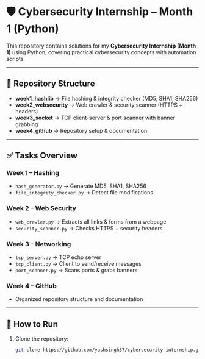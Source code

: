 # 🛡️ Cybersecurity Internship – Month 1 (Python)

This repository contains solutions for my **Cybersecurity Internship (Month 1)** using Python, covering practical cybersecurity concepts with automation scripts.  

---

## 📂 Repository Structure
- **week1_hashlib** → File hashing & integrity checker (MD5, SHA1, SHA256)  
- **week2_websecurity** → Web crawler & security scanner (HTTPS + headers)  
- **week3_socket** → TCP client-server & port scanner with banner grabbing  
- **week4_github** → Repository setup & documentation  

---

## ✅ Tasks Overview

### Week 1 – Hashing
- `hash_generator.py` → Generate MD5, SHA1, SHA256  
- `file_integrity_checker.py` → Detect file modifications  

### Week 2 – Web Security
- `web_crawler.py` → Extracts all links & forms from a webpage  
- `security_scanner.py` → Checks HTTPS + security headers  

### Week 3 – Networking
- `tcp_server.py` → TCP echo server  
- `tcp_client.py` → Client to send/receive messages  
- `port_scanner.py` → Scans ports & grabs banners  

### Week 4 – GitHub
- Organized repository structure and documentation  

---

## 🚀 How to Run
1. Clone the repository:  
   ```bash
   git clone https://github.com/yashsingh37/cybersecurity-internship.git
